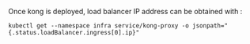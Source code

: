 Once kong is deployed, load balancer IP address can be obtained with :
```shell
kubectl get --namespace infra service/kong-proxy -o jsonpath="{.status.loadBalancer.ingress[0].ip}"
```
